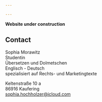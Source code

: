 ```yaml
---

---
```


**Website under construction**

## Contact
Sophia Morawitz <br>
Studentin <br>
Übersetzen und Dolmetschen <br>
Englisch - Deutsch <br>
spezialisiert auf Rechts- und Marketingtexte

Keltenstraße 10 a <br>
86916 Kaufering <br>
sophia.hochholzer@icloud.com
